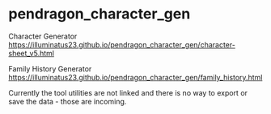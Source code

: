 # pendragon_character_gen

Character Generator
https://illuminatus23.github.io/pendragon_character_gen/character-sheet_v5.html

Family History Generator
https://illuminatus23.github.io/pendragon_character_gen/family_history.html

Currently the tool utilities are not linked and there is no way to export or save the data - those are incoming.
